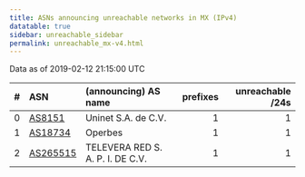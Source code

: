 ```yaml
---
title: ASNs announcing unreachable networks in MX (IPv4)
datatable: true
sidebar: unreachable_sidebar
permalink: unreachable_mx-v4.html
---
```


Data as of 2019-02-12 21:15:00 UTC


<div class="datatable-begin"></div>

|   # | ASN                                      | (announcing) AS name             |   prefixes |   unreachable /24s |
|----:|:-----------------------------------------|:---------------------------------|-----------:|-------------------:|
|   0 | [AS8151](unreachable_AS8151-v4.html)     | Uninet S.A. de C.V.              |          1 |                  1 |
|   1 | [AS18734](unreachable_AS18734-v4.html)   | Operbes                          |          1 |                  1 |
|   2 | [AS265515](unreachable_AS265515-v4.html) | TELEVERA RED S. A. P. I. DE C.V. |          1 |                  1 |

<div class="datatable-end"></div>